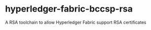 # hyperledger-fabric-bccsp-rsa
A RSA toolchain to allow Hyperledger Fabric support RSA certificates
